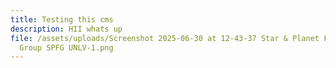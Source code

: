 ```yaml
---
title: Testing this cms
description: HII whats up
file: /assets/uploads/Screenshot 2025-06-30 at 12-43-37 Star & Planet Formation
  Group SPFG UNLV-1.png
---
```


